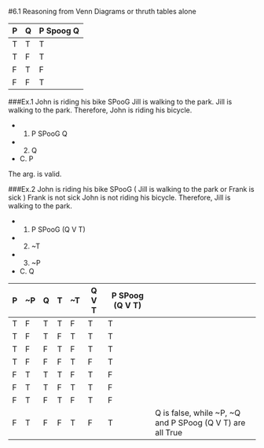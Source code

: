 #6.1 Reasoning from Venn Diagrams or thruth tables alone

|P  |Q  |P Spoog Q|
|--- |--- |----    |
|T  |T  |T        |
|T  |F  |T        |
|F  |T  |F        |
|F  |F  |T        |

###Ex.1 
John is riding his bike SPooG Jill is walking to the park.
Jill is walking to the park.
Therefore, John is riding his bicycle.

- 1. P SPooG Q
- 2. Q
- C. P

The arg. is valid.

###Ex.2
John is riding his bike SPooG ( Jill is walking to the park or Frank is sick )
Frank is not sick
John is not riding his bicycle.
Therefore, Jill is walking to the park.

- 1. P SPooG (Q V T)
- 2. ~T
- 3. ~P
- C. Q

|P | ~P | Q| T | ~T  |Q V T | P SPoog (Q V T) |       |
|---|---  |---|---|---   |---    |---              |---    |
|T |F   |T |T  | F   |T     |T                |       |
|T |F   |T |F  | T   |T     |T                |       |
|T |F   |F |T  | F   |T     |T                |       |
|T |F   |F |F  | T   |F     |T                |       |
|F |T   |T |T  | F   |T     |F                |       |
|F |T   |T |F  | T   |T     |F                |       |
|F |T   |F |T  | F   |T     |F                |       |
|F |T   |F |F  | T   |F     |T                |Q is false, while ~P, ~Q and P SPoog (Q V T) are all True       |


